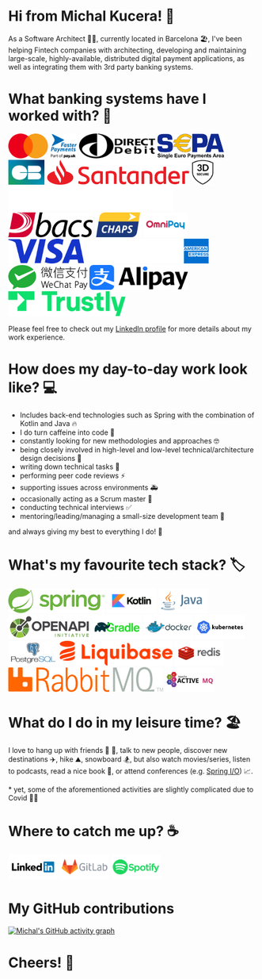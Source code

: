 # Hi from Michal Kucera! 🙌

As a Software Architect 👷‍♂️, currently located in Barcelona 🏖️, I've been helping Fintech companies with architecting, developing and maintaining large-scale, highly-available, distributed digital payment applications, as well as integrating them with 3rd party banking systems.

# What banking systems have I worked with? 🏦

[<img src="media/banking-system/mastercard.svg" width="81" height="50">](https://www.mastercard.com)
[<img src="media/banking-system/fasterpayments.svg" width="54" height="50">](https://www.fasterpayments.org.uk/)
[<img src="media/banking-system/directdebit.svg" width="154" height="50">](https://en.wikipedia.org/wiki/Direct_debit)
[<img src="media/banking-system/sepa.png" width="135" height="50">](https://en.wikipedia.org/wiki/Single_Euro_Payments_Area)
[<img src="media/banking-system/cartes-bancaires.png" width="73" height="50">](https://www.cartes-bancaires.com/)
[<img src="media/banking-system/santander.svg" width="290" height="50">](https://www.santander.com)
[<img src="media/banking-system/3dsecure.svg" width="44" height="50">](https://3dsecure2.com/)
[<img src="media/banking-system/vitesse.svg" width="334" height="50">](https://vitessepsp.com/)
[<img src="media/banking-system/bacs.png" width="171" height="50">](https://www.bacs.co.uk)
[<img src="media/banking-system/chaps.svg" width="94" height="50">](https://www.bankofengland.co.uk/payment-and-settlement/chaps)
[<img src="media/banking-system/omnipay.png" width="89" height="50">](https://omni-pay.com/)
[<img src="media/banking-system/visa.png" width="153" height="50">](https://www.visa.com)
[<img src="media/banking-system/global-blue.png" width="194" height="50">](https://www.globalblue.com/)
[<img src="media/banking-system/american-express.svg" width="50" height="50">](https://www.americanexpress.com)
[<img src="media/banking-system/wechat-pay.svg" width="160" height="50">](https://pay.weixin.qq.com/index.php/public/wechatpay_en)
[<img src="media/banking-system/alipay.png" width="199" height="50">](https://global.alipay.com)
[<img src="media/banking-system/trustly.svg" width="237" height="50">](https://www.trustly.net)

Please feel free to check out my [LinkedIn profile](https://www.linkedin.com/in/michal-kucera/) for more details about my work experience.

# How does my day-to-day work look like? 💻

- Includes back-end technologies such as Spring with the combination of Kotlin and Java 🔥
- I do turn caffeine into code 🐛
- constantly looking for new methodologies and approaches 🤓
- being closely involved in high-level and low-level technical/architecture design decisions 📝
- writing down technical tasks 📄
- performing peer code reviews ⚡️
- supporting issues across environments 🚑️
- occasionally acting as a Scrum master 🧍
- conducting technical interviews ✅
- mentoring/leading/managing a small-size development team 🚀

and always giving my best to everything I do! 🎉

# What's my favourite tech stack? 🏷️

[<img src="media/tech-stack/spring.svg" width="195" height="50">](https://spring.io/)
[<img src="media/tech-stack/kotlin.svg" width="100" height="50">](https://kotlinlang.org/)
[<img src="media/tech-stack/java.svg" width="100" height="50">](https://www.java.com)
[<img src="media/tech-stack/openapi.png" width="166" height="50">](https://www.openapis.org/)
[<img src="media/tech-stack/gradle.svg" width="100" height="50">](https://gradle.org/)
[<img src="media/tech-stack/docker.svg" width="100" height="50">](https://www.docker.com/)
[<img src="media/tech-stack/kubernetes.svg" width="100" height="50">](https://kubernetes.io/)
[<img src="media/tech-stack/postgresql.svg" width="100" height="50">](https://www.postgresql.org/)
[<img src="media/tech-stack/liquibase.svg" width="228" height="50">](https://liquibase.org/)
[<img src="media/tech-stack/redis.svg" width="100" height="50">](https://redis.io/)
[<img src="media/tech-stack/rabbitmq.svg" width="313" height="50">](https://rabbitmq.com/)
[<img src="media/tech-stack/activemq.svg" width="100" height="50">](https://activemq.apache.org/)

# What do I do in my leisure time? 🏖️

I love to hang up with friends 🍕 🍻, talk to new people, discover new destinations ✈️, hike ⛰️, snowboard 🏂, but also watch movies/series, listen to podcasts, read a nice book 📖, or attend conferences (e.g. [Spring I/O](https://springio.net)) 📈.

\* yet, some of the aforementioned activities are slightly complicated due to Covid 😮‍💨

# Where to catch me up? ☕

[<img src="media/social/linkedin.svg" width="100" height="50">](https://www.linkedin.com/in/michal-kucera/)
[<img src="media/social/gitlab.svg" width="100" height="50">](https://gitlab.com/michal-kucera)
[<img src="media/social/spotify.svg" width="100" height="50">](https://open.spotify.com/user/cwarr6u1tqcswn8vo64okejgk)

# My GitHub contributions

[![Michal's GitHub activity graph](https://activity-graph.herokuapp.com/graph?username=Michal-Kucera&hide_border=true&theme=nord&custom_title=Trying%20my%20best%20%5E%5E)](https://github.com/Michal-Kucera)

# Cheers! 🥂
